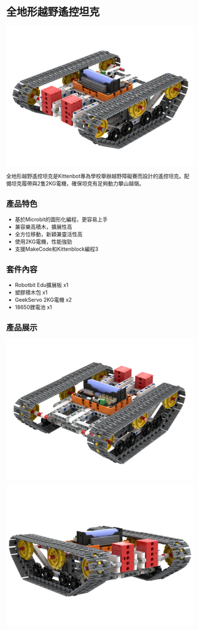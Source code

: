 # 全地形越野遙控坦克

![](./images/tank_2.png)

全地形越野遙控坦克是Kittenbot專為學校舉辦越野障礙賽而設計的遙控坦克。配備坦克履帶與2隻2KG電機，確保坦克有足夠動力攀山越嶺。

## 產品特色

- 基於Microbit的圖形化編程，更容易上手
- 兼容樂高積木，擴展性高
- 全方位移動，新穎兼靈活性高
- 使用2KG電機，性能強勁
- 支援MakeCode和Kittenblock編程3

## 套件內容

- Robotbit Edu擴展板 x1
- 塑膠積木包 x1
- GeekServo 2KG電機 x2
- 18650鋰電池 x1

## 產品展示

![](./images/tank.png)

![](./images/tank_3.png)